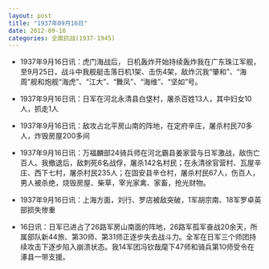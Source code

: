 ```yaml
---
layout: post
title: "1937年09月16日"
date: 2012-09-16
categories: 全面抗战(1937-1945)
---
```


<meta name="referrer" content="no-referrer" />

- 1937年9月16日讯：虎门海战后， 日机轰炸开始持续轰炸我在广东珠江军舰，至9月25日，战斗中我舰艇击落日机1架、击伤4架，敌炸沉我“肇和”、“海周”舰和炮舰“海虎”、“江大”、“舞凤”、“海维”、“坚如”号。 

- 1937年9月16日讯：日军在河北永清县白垡村，屠杀百姓13人，其中妇女10人，抓走1人 

- 1937年9月16日讯：敌攻占北平房山南的阵地，在定府辛庄，屠杀村民70多人，炸毁房屋200多间 

- 1937年9月16日讯：万福麟部24骑兵师在河北霸县姜家营与日军激战，敌伤亡百人。我撤退后，敌刺死6名战俘，屠杀142名村民；在永清徐官营村、瓦屋辛庄、西下七村，屠杀村民235人；在固安县辛仓村，屠杀村民67人，伤百人，男人被杀绝，烧毁房屋、柴草，宰光家禽、家畜，抢光财物。 

- 1937年9月16日讯：上海方面，刘行、罗店被敌突破，1军胡宗南、18军罗卓英部损失惨重 

- 16日讯：日军已进占了26路军房山南面的阵地，26路军孤军奋战20余天，所属部队新44旅、第30师、第31师正逐步失去战斗力。全军在日军三个师团持续攻击下逐步陷入崩溃状态。我14军团冯钦哉麾下47师和骑兵第10师受令在涿县一带支援。 

